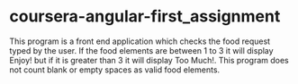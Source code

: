 # coursera-angular-first_assignment

This program is a front end application which checks the food request typed by the user. If the food elements are between 1 to 3 it will display Enjoy! but if it is greater than 3 it will display Too Much!. This program does not count blank or empty spaces as valid food elements.
